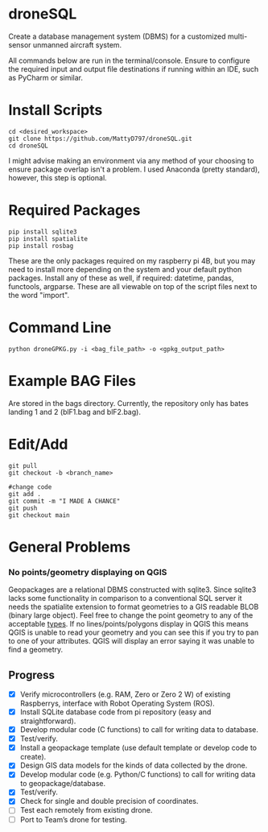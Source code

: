# droneSQL
Create a database management system (DBMS) for a customized multi-sensor unmanned aircraft system.

All commands below are run in the terminal/console. Ensure to configure the required input and output file destinations if running within an IDE, such as PyCharm or similar. 

# Install Scripts
```
cd <desired_workspace>
git clone https://github.com/MattyD797/droneSQL.git
cd droneSQL
```

I might advise making an environment via any method of your choosing to ensure package overlap isn't a problem. I used Anaconda (pretty standard), however, this step is optional. 

# Required Packages 
```
pip install sqlite3
pip install spatialite
pip install rosbag
```

These are the only packages required on my raspberry pi 4B, but you may need to install more depending on the system and your default python packages. Install any of these as well, if required: datetime, pandas, functools, argparse. These are all viewable on top of the script files next to the word "import". 

# Command Line
```
python droneGPKG.py -i <bag_file_path> -o <gpkg_output_path>
```

# Example BAG Files
Are stored in the bags directory. Currently, the repository only has bates landing 1 and 2 (blF1.bag and blF2.bag). 

# Edit/Add 
```
git pull
git checkout -b <branch_name>

#change code
git add .
git commit -m "I MADE A CHANCE"
git push
git checkout main
```

# General Problems
### No points/geometry displaying on QGIS

Geopackages are a relational DBMS constructed with sqlite3. Since sqlite3 lacks some functionality in comparison to a conventional SQL server it needs the spatialite extension to format geometries to a GIS readable BLOB (binary large object). Feel free to change the point geometry to any of the acceptable [types](https://www.gaia-gis.it/gaia-sins/spatialite-cookbook-5/cookbook_topics.02.html). If no lines/points/polygons display in QGIS this means QGIS is unable to read your geometry and you can see this if you try to pan to one of your attributes. QGIS will display an error saying it was unable to find a geometry. 

## Progress
- [X] Verify microcontrollers (e.g. RAM, Zero or Zero 2 W) of existing Raspberrys, interface with Robot Operating System (ROS).
- [X] Install SQLite database code from pi repository (easy and straightforward).
- [X] Develop modular code (C functions) to call for writing data to database.
- [X] Test/verify.
- [X] Install a geopackage template (use default template or develop code to create).
- [X] Design GIS data models for the kinds of data collected by the drone.
- [X] Develop modular code (e.g. Python/C functions) to call for writing data to geopackage/database.
- [X] Test/verify.
- [X] Check for single and double precision of coordinates.
- [ ] Test each remotely from existing drone.
- [ ] Port to Team’s drone for testing.
